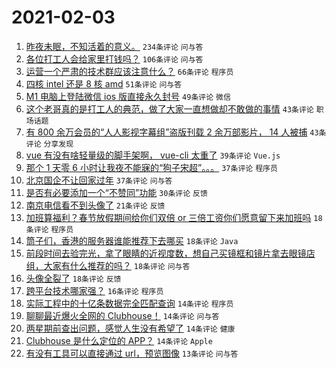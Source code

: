 # 2021-02-03

1. [昨夜未眠，不知活着的意义。](https://www.v2ex.com/t/750791) `234条评论` `问与答`
1. [各位打工人会给家里打钱吗？](https://www.v2ex.com/t/750898) `106条评论` `问与答`
1. [运营一个严肃的技术群应该注意什么？](https://www.v2ex.com/t/750832) `66条评论` `程序员`
1. [四核 intel 还是 8 核 amd](https://www.v2ex.com/t/750805) `51条评论` `问与答`
1. [M1 电脑上登陆微信 ios 版直接永久封号](https://www.v2ex.com/t/750850) `49条评论` `微信`
1. [这个老哥真的是打工人的典范，做了大家一直想做却不敢做的事情](https://www.v2ex.com/t/750848) `43条评论` `职场话题`
1. [有 800 余万会员的“人人影视字幕组”盗版刊载 2 余万部影片， 14 人被捕](https://www.v2ex.com/t/750933) `43条评论` `分享发现`
1. [vue 有没有啥轻量级的脚手架啊， vue-cli 太重了](https://www.v2ex.com/t/750830) `39条评论` `Vue.js`
1. [那个 1 天零 6 小时让我夜不能寐的“狗子宋超”。。。](https://www.v2ex.com/t/750958) `37条评论` `程序员`
1. [北京国企不让回家过年](https://www.v2ex.com/t/750951) `37条评论` `问与答`
1. [是否有必要添加一个“不赞同”功能](https://www.v2ex.com/t/750973) `30条评论` `反馈`
1. [南京电信看不到头像了](https://www.v2ex.com/t/750782) `21条评论` `反馈`
1. [加班算福利？春节放假期间给你们双倍 or 三倍工资你们愿意留下来加班吗](https://www.v2ex.com/t/750861) `18条评论` `程序员`
1. [筒子们，香港的服务器谁能推荐下去哪买](https://www.v2ex.com/t/750803) `18条评论` `Java`
1. [前段时间去验完光，拿了眼睛的近视度数，想自己买镜框和镜片拿去眼镜店组，大家有什么推荐的吗？](https://www.v2ex.com/t/750796) `18条评论` `问与答`
1. [头像全裂了](https://www.v2ex.com/t/750779) `18条评论` `反馈`
1. [跨平台技术哪家强？](https://www.v2ex.com/t/750797) `16条评论` `程序员`
1. [实际工程中的十亿条数据完全匹配查询](https://www.v2ex.com/t/750893) `14条评论` `程序员`
1. [聊聊最近爆火全网的 Clubhouse！](https://www.v2ex.com/t/750859) `14条评论` `问与答`
1. [两星期前查出问题，感觉人生没有希望了](https://www.v2ex.com/t/750816) `14条评论` `健康`
1. [Clubhouse 是什么定位的 APP？](https://www.v2ex.com/t/750781) `14条评论` `Apple`
1. [有没有工具可以直接通过 url，预览图像](https://www.v2ex.com/t/750939) `13条评论` `问与答`
